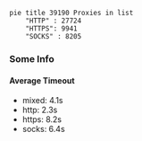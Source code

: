 
```mermaid
pie title 39190 Proxies in list
    "HTTP" : 27724
    "HTTPS": 9941
    "SOCKS" : 8205
```

### Some Info
#### Average Timeout

- mixed: 4.1s
- http: 2.3s
- https: 8.2s
- socks: 6.4s